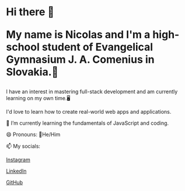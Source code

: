<h1>
  Hi there 👋
  <p></p>My name is Nicolas and I'm a high-school student of Evangelical Gymnasium J. A. Comenius in Slovakia.🏫</p>
</h1>
<p>I have an interest in mastering full-stack development and am currently learning on my own time.🖥</p>
<p>I'd love to learn how to create real-world web apps and applications.</p>
<p>🌱 I’m currently learning the fundamentals of JavaScript and coding.</p>
<p>😄 Pronouns: 👦He/Him</p>
<p>📫 My socials:</p>
<p>
  <a href="https://www.instagram.com/nicolasko_1/"> 
    Instagram
    <a/>
    <p><a href="https://www.linkedin.com/in/nicolas-sz%C3%A1ntai-a58024384/"> 
    LinkedIn
    <a/>
<p>
  <a href="https://github.com/Nouzy5"> 
    GitHub
    <a/>
</p>
</p>

<!--

- 🌱 I’m currently learning ...
- 👯 I’m looking to collaborate on ...
- 🤔 I’m looking for help with ...
- 💬 Ask me about ...
- 📫 How to reach me: ...
- 😄 Pronouns: 👦He/Him

